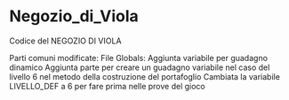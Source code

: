 # Negozio_di_Viola
Codice del NEGOZIO DI VIOLA

Parti comuni modificate:
File Globals:
Aggiunta variabile per guadagno dinamico
Aggiunta parte per creare un guadagno variabile nel caso del livello 6 nel metodo della costruzione del portafoglio
Cambiata la variabile LIVELLO_DEF a 6 per fare prima nelle prove del gioco
